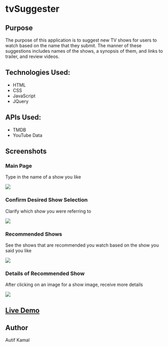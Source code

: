 # tvSuggester
<h2>Purpose</h2>
<p>The purpose of this application is to suggest new TV shows for users to watch based on the name that they submit. 
The manner of these suggestions includes names of the shows, a synopsis of them, and links to trailer, and review videos.</p>

<h2>Technologies Used:</h2>
<ul>
  <li>HTML</li>
  <li>CSS</li>
  <li>JavaScript</li>
  <li>JQuery</li>
</ul>

<h2>APIs Used:</h2>
<ul>
  <li>TMDB</li>
  <li>YouTube Data</li>
</ul>

<h2>Screenshots</h2>
<h3>Main Page</h3>
<p>Type in the name of a show you like</p>
<img src="https://lh3.googleusercontent.com/-32MiotcCYQw/Wp8N3hviiZI/AAAAAAAAGM0/ti2ofn8aGxUd_oAc09F0A8vbR1VsZweLQCL0BGAYYCw/h768/2018-03-06.png">

<h3>Confirm Desired Show Selection</h3>
<p>Clarify which show you were referring to</p>
<img src="https://lh3.googleusercontent.com/-azGHInGZDVM/Wp8OdubFB5I/AAAAAAAAGM8/61Uw-NhWXnYIyh4RlwTcZBTMkIuBYXmeACL0BGAYYCw/h768/2018-03-06.png">

<h3>Recommended Shows</h3>
<p>See the shows that are recommended you watch based on the show you said you like</p>
<img src="https://lh3.googleusercontent.com/-h5hi6WIkl6A/Wp8Ou-Qs49I/AAAAAAAAGNA/cc4TM-l3gTcisxH6rmJHoNgsOdP88yzDgCL0BGAYYCw/h768/2018-03-06.png">

<h3>Details of Recommended Show</h3>
<p>After clicking on an image for a show image, receive more details</p>
<img src="https://lh3.googleusercontent.com/-y2Gb44_dKeY/Wp8Pe35KZII/AAAAAAAAGNM/YDlYcbkHh88BuSo7x06WV4waSSCwIKMAQCL0BGAYYCw/h768/2018-03-06.png">

<h2><a target="_blank" href="https://www.kautif.com/tvsuggester/">Live Demo</a></h2>

<h2>Author</h2>
<p>Autif Kamal</p>
